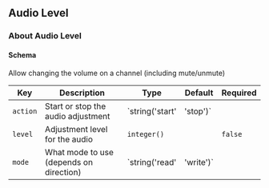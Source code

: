 ## Audio Level

### About Audio Level

#### Schema

Allow changing the volume on a channel (including mute/unmute)



Key | Description | Type | Default | Required
--- | ----------- | ---- | ------- | --------
`action` | Start or stop the audio adjustment | `string('start' | 'stop')` |   | `false`
`level` | Adjustment level for the audio | `integer()` |   | `false`
`mode` | What mode to use (depends on direction) | `string('read' | 'write')` |   | `false`




